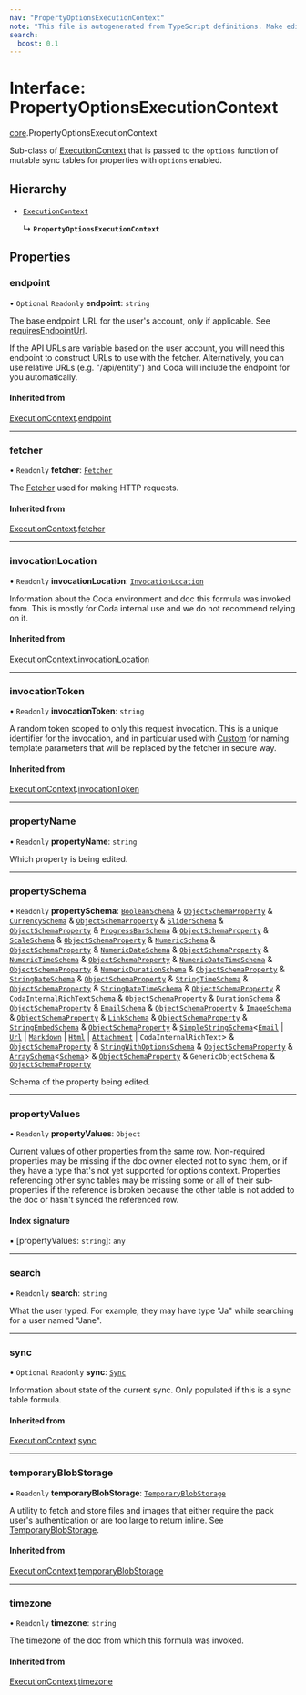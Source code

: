 ```yaml
---
nav: "PropertyOptionsExecutionContext"
note: "This file is autogenerated from TypeScript definitions. Make edits to the comments in the TypeScript file and then run `make docs` to regenerate this file."
search:
  boost: 0.1
---
```

# Interface: PropertyOptionsExecutionContext

[core](../modules/core.md).PropertyOptionsExecutionContext

Sub-class of [ExecutionContext](core.ExecutionContext.md) that is passed to the `options` function of
mutable sync tables for properties with `options` enabled.

## Hierarchy

- [`ExecutionContext`](core.ExecutionContext.md)

  ↳ **`PropertyOptionsExecutionContext`**

## Properties

### endpoint

• `Optional` `Readonly` **endpoint**: `string`

The base endpoint URL for the user's account, only if applicable. See
[requiresEndpointUrl](core.BaseAuthentication.md#requiresendpointurl).

If the API URLs are variable based on the user account, you will need this endpoint
to construct URLs to use with the fetcher. Alternatively, you can use relative URLs
(e.g. "/api/entity") and Coda will include the endpoint for you automatically.

#### Inherited from

[ExecutionContext](core.ExecutionContext.md).[endpoint](core.ExecutionContext.md#endpoint)

___

### fetcher

• `Readonly` **fetcher**: [`Fetcher`](core.Fetcher.md)

The [Fetcher](core.Fetcher.md) used for making HTTP requests.

#### Inherited from

[ExecutionContext](core.ExecutionContext.md).[fetcher](core.ExecutionContext.md#fetcher)

___

### invocationLocation

• `Readonly` **invocationLocation**: [`InvocationLocation`](core.InvocationLocation.md)

Information about the Coda environment and doc this formula was invoked from.
This is mostly for Coda internal use and we do not recommend relying on it.

#### Inherited from

[ExecutionContext](core.ExecutionContext.md).[invocationLocation](core.ExecutionContext.md#invocationlocation)

___

### invocationToken

• `Readonly` **invocationToken**: `string`

A random token scoped to only this request invocation.
This is a unique identifier for the invocation, and in particular used with
[Custom](../enums/core.AuthenticationType.md#custom) for naming template parameters that will be
replaced by the fetcher in secure way.

#### Inherited from

[ExecutionContext](core.ExecutionContext.md).[invocationToken](core.ExecutionContext.md#invocationtoken)

___

### propertyName

• `Readonly` **propertyName**: `string`

Which property is being edited.

___

### propertySchema

• `Readonly` **propertySchema**: [`BooleanSchema`](core.BooleanSchema.md) & [`ObjectSchemaProperty`](core.ObjectSchemaProperty.md) & [`CurrencySchema`](core.CurrencySchema.md) & [`ObjectSchemaProperty`](core.ObjectSchemaProperty.md) & [`SliderSchema`](core.SliderSchema.md) & [`ObjectSchemaProperty`](core.ObjectSchemaProperty.md) & [`ProgressBarSchema`](core.ProgressBarSchema.md) & [`ObjectSchemaProperty`](core.ObjectSchemaProperty.md) & [`ScaleSchema`](core.ScaleSchema.md) & [`ObjectSchemaProperty`](core.ObjectSchemaProperty.md) & [`NumericSchema`](core.NumericSchema.md) & [`ObjectSchemaProperty`](core.ObjectSchemaProperty.md) & [`NumericDateSchema`](core.NumericDateSchema.md) & [`ObjectSchemaProperty`](core.ObjectSchemaProperty.md) & [`NumericTimeSchema`](core.NumericTimeSchema.md) & [`ObjectSchemaProperty`](core.ObjectSchemaProperty.md) & [`NumericDateTimeSchema`](core.NumericDateTimeSchema.md) & [`ObjectSchemaProperty`](core.ObjectSchemaProperty.md) & [`NumericDurationSchema`](core.NumericDurationSchema.md) & [`ObjectSchemaProperty`](core.ObjectSchemaProperty.md) & [`StringDateSchema`](core.StringDateSchema.md) & [`ObjectSchemaProperty`](core.ObjectSchemaProperty.md) & [`StringTimeSchema`](core.StringTimeSchema.md) & [`ObjectSchemaProperty`](core.ObjectSchemaProperty.md) & [`StringDateTimeSchema`](core.StringDateTimeSchema.md) & [`ObjectSchemaProperty`](core.ObjectSchemaProperty.md) & `CodaInternalRichTextSchema` & [`ObjectSchemaProperty`](core.ObjectSchemaProperty.md) & [`DurationSchema`](core.DurationSchema.md) & [`ObjectSchemaProperty`](core.ObjectSchemaProperty.md) & [`EmailSchema`](core.EmailSchema.md) & [`ObjectSchemaProperty`](core.ObjectSchemaProperty.md) & [`ImageSchema`](core.ImageSchema.md) & [`ObjectSchemaProperty`](core.ObjectSchemaProperty.md) & [`LinkSchema`](core.LinkSchema.md) & [`ObjectSchemaProperty`](core.ObjectSchemaProperty.md) & [`StringEmbedSchema`](core.StringEmbedSchema.md) & [`ObjectSchemaProperty`](core.ObjectSchemaProperty.md) & [`SimpleStringSchema`](core.SimpleStringSchema.md)<[`Email`](../enums/core.ValueHintType.md#email) \| [`Url`](../enums/core.ValueHintType.md#url) \| [`Markdown`](../enums/core.ValueHintType.md#markdown) \| [`Html`](../enums/core.ValueHintType.md#html) \| [`Attachment`](../enums/core.ValueHintType.md#attachment) \| `CodaInternalRichText`\> & [`ObjectSchemaProperty`](core.ObjectSchemaProperty.md) & [`StringWithOptionsSchema`](core.StringWithOptionsSchema.md) & [`ObjectSchemaProperty`](core.ObjectSchemaProperty.md) & [`ArraySchema`](core.ArraySchema.md)<[`Schema`](../types/core.Schema.md)\> & [`ObjectSchemaProperty`](core.ObjectSchemaProperty.md) & `GenericObjectSchema` & [`ObjectSchemaProperty`](core.ObjectSchemaProperty.md)

Schema of the property being edited.

___

### propertyValues

• `Readonly` **propertyValues**: `Object`

Current values of other properties from the same row. Non-required properties may be missing
if the doc owner elected not to sync them, or if they have a type that's not yet supported
for options context. Properties referencing other sync tables may be missing some or
all of their sub-properties if the reference is broken because the other table is not
added to the doc or hasn't synced the referenced row.

#### Index signature

▪ [propertyValues: `string`]: `any`

___

### search

• `Readonly` **search**: `string`

What the user typed. For example, they may have type "Ja" while searching for a user named
"Jane".

___

### sync

• `Optional` `Readonly` **sync**: [`Sync`](core.Sync.md)

Information about state of the current sync. Only populated if this is a sync table formula.

#### Inherited from

[ExecutionContext](core.ExecutionContext.md).[sync](core.ExecutionContext.md#sync)

___

### temporaryBlobStorage

• `Readonly` **temporaryBlobStorage**: [`TemporaryBlobStorage`](core.TemporaryBlobStorage.md)

A utility to fetch and store files and images that either require the pack user's authentication
or are too large to return inline. See [TemporaryBlobStorage](core.TemporaryBlobStorage.md).

#### Inherited from

[ExecutionContext](core.ExecutionContext.md).[temporaryBlobStorage](core.ExecutionContext.md#temporaryblobstorage)

___

### timezone

• `Readonly` **timezone**: `string`

The timezone of the doc from which this formula was invoked.

#### Inherited from

[ExecutionContext](core.ExecutionContext.md).[timezone](core.ExecutionContext.md#timezone)

